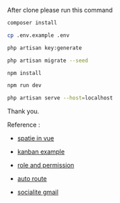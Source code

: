 After clone please run this command

``` bash
composer install

cp .env.example .env

php artisan key:generate

php artisan migrate --seed

npm install

npm run dev

php artisan serve --host=localhost
```

Thank you.

Reference :

- [spatie in vue](https://mmccaff.github.io/2018/11/03/laravel-permissions-in-vue-components/)

- [kanban example](https://dev.to/messerli90/build-your-own-kanban-board-with-laravel-vuejs-2i5l)

- [role and permission](https://spatie.be/docs/laravel-permission/v5/basic-usage/blade-directives)

- [auto route](https://github.com/izniburak/laravel-auto-routes)

- [socialite gmail](https://www.itsolutionstuff.com/post/laravel-6-socialite-login-with-google-gmail-accountexample.html)